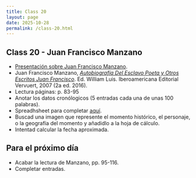 ```yaml
---
title: Class 20
layout: page
date: 2025-10-28
permalink: /class-20.html
---
```

## Class 20 - Juan Francisco Manzano

- [Presentación sobre Juan Francisco Manzano](https://docs.google.com/presentation/d/17A5IyYW90uROUAd-vqz2W946vqf-vwiTHaOCOUnM0HM/edit?slide=id.g39dcb153a14_0_153#slide=id.g39dcb153a14_0_153). 
- Juan Francisco Manzano, [*Autobiografía Del Esclavo Poeta y Otros Escritos
Juan Francisco*](https://ebookcentral.proquest.com/lib/miami/reader.action?docID=6274002&ppg=7&c=UERG). Ed. William Luis.  Iberoamericana Editorial Vervuert, 2007 (2a ed. 2016). 
- Lectura páginas: p. 83-95
- Anotar los datos cronólogicos (5 entradas cada una de unas 100 palabras).
- Spreadhsheet para completar [aquí](https://docs.google.com/spreadsheets/d/1H2_Xk3yE1jlzN-5PYeJOOO25FcUmfu0LmMEK5WHjUnQ/edit?gid=0#gid=0).
- Buscad una imagen que represente el momento histórico, el personaje, o la geografía del momento y añadidlo a la hoja de cálculo.
- Intentad calcular la fecha aproximada. 

## Para el próximo día
- Acabar la lectura de Manzano, pp. 95-116.
- Completar entradas. 
